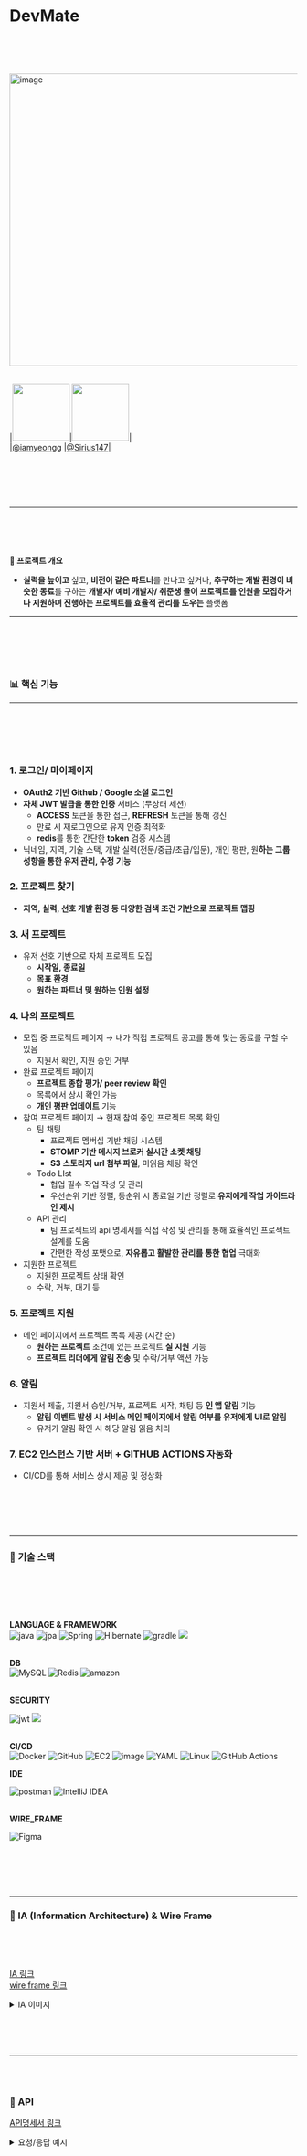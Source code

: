 #  DevMate
<BR/><BR/><BR/>

<img width="512" height="512" alt="image" src="https://github.com/user-attachments/assets/3ae93a90-7015-403d-ac21-46397fd92902" />
<BR/><BR/>

|<img src="https://avatars.githubusercontent.com/iamyeongg" width="100" height="100"/>|<img src="https://avatars.githubusercontent.com/Sirius147" width="100" height="100"/>|  <BR/>
  |[@iamyeongg](https://github.com/iamyeongg)      |[@Sirius147](https://github.com/Sirius147)|

<BR/><BR/><BR/>
<BR/>

---

<BR/><BR/><BR/>
<BR/>
**💪 프로젝트 개요**

- **실력을 높이고** 싶고,  **비전이 같은 파트너**를 만나고 싶거나, **추구하는 개발 환경이 비슷한 동료**를 구하는 **개발자/ 예비 개발자/ 취준생 들이 프로젝트를 인원을 모집하거나 지원하며 진행하는 프로젝트를 효율적 관리를 도우는**  플랫폼

  
---

<BR/><BR/><BR/>
<BR/>
### 📊 핵심 기능
---
<BR/><BR/><BR/>
<BR/>
### 1. 로그인/ 마이페이지

- **OAuth2 기반 Github / Google 소셜 로그인**
- **자체 JWT 발급을 통한 인증** 서비스 (무상태 세션)
    - **ACCESS** 토큰을 통한 접근, **REFRESH** 토큰을 통해 갱신
    - 만료 시 재로그인으로 유저 인증 최적화
    - **redis**를 통한 간단한 **token** 검증 시스템
- 닉네임, 지역, 기술 스택, 개발 실력(전문/중급/초급/입문), 개인 평판,  원**하는 그룹 성향을 통한 유저 관리, 수정 기능**
    
    

### 2. 프로젝트 찾기

- **지역, 실력, 선호 개발 환경 등 다양한 검색 조건 기반으로 프로젝트 맵핑**

### 3. 새 프로젝트

- 유저 선호 기반으로 자체 프로젝트 모집
    - **시작일, 종료일**
    - **목표 환경**
    - **원하는 파트너 및 원하는 인원 설정**

### 4. 나의 프로젝트

- 모집 중 프로젝트 페이지 →  내가 직접 프로젝트 공고를 통해 맞는 동료를 구할 수 있음
    - 지원서 확인, 지원 승인 거부
- 완료 프로젝트 페이지
    - **프로젝트 종합 평가/ peer review 확인**
    - 목록에서 상시 확인 가능
    - **개인 평판 업데이트** 기능
- 참여 프로젝트 페이지 → 현재 참여 중인 프로젝트 목록 확인
    - 팀 채팅
        - 프로젝트 멤버십 기반 채팅 시스템
        - **STOMP 기반  메시지 브로커 실시간 소켓 채팅**
        - **S3 스토리지 url 첨부 파일**, 미읽음 채팅 확인
    - Todo LIst
        - 협업 필수 작업 작성 및 관리
        - 우선순위 기반 정렬, 동순위 시 종료일 기반 정렬로 **유저에게 작업 가이드라인 제시**
    - API 관리
        - 팀 프로젝트의 api 명세서를 직접 작성 및 관리를 통해 효율적인 프로젝트 설계를 도움
        - 간편한 작성 포맷으로, **자유롭고 활발한 관리를 통한 협업** 극대화
- 지원한 프로젝트
    - 지원한 프로젝트 상태 확인
    - 수락, 거부, 대기 등

### 5. 프로젝트 지원

- 메인 페이지에서 프로젝트 목록 제공 (시간 순)
    - **원하는 프로젝트** 조건에 있는 프로젝트 **실 지원** 기능
    - **프로젝트 리더에게 알림 전송** 및 수락/거부 액션 가능

### 6. 알림

- 지원서 제출, 지원서 승인/거부, 프로젝트 시작, 채팅 등 **인 앱 알림** 기능
    - **알림 이벤트 발생 시 서비스 메인 페이지에서 알림 여부를 유저에게 UI로 알림**
    - 유저가 알림 확인 시 해당 알림 읽음 처리

### 7. EC2 인스턴스 기반 서버 + GITHUB ACTIONS 자동화

- CI/CD를 통해 서비스 상시 제공 및 정상화

<BR/><BR/><BR/>
<BR/>

---
### 🤝 기술 스택

<BR/><BR/><BR/>
<BR/>

**LANGUAGE & FRAMEWORK** </BR>
![java](https://github.com/user-attachments/assets/a9cd03e7-07d6-477e-b3dd-32e7a6ae1e08)
![jpa](https://github.com/user-attachments/assets/dd9fdaec-6850-4401-9c67-af2da34ddf5d) 
![Spring](https://img.shields.io/badge/spring-%236DB33F.svg?style=for-the-badge&logo=spring&logoColor=white)
![Hibernate](https://img.shields.io/badge/Hibernate-59666C?style=for-the-badge&logo=Hibernate&logoColor=white)
![gradle](https://github.com/user-attachments/assets/3e2aecfc-6ca4-4c16-b05a-857ea967c265)
<img src="https://img.shields.io/badge/SpringBoot-10B146?style=for-the-badge&logo=SpringBoot&logoColor=white">
</BR> </BR>

**DB** </BR>
![MySQL](https://img.shields.io/badge/mysql-4479A1.svg?style=for-the-badge&logo=mysql&logoColor=white)
![Redis](https://img.shields.io/badge/redis-%23DD0031.svg?style=for-the-badge&logo=redis&logoColor=white)
![amazon](https://github.com/user-attachments/assets/0713b793-2d1e-40df-b31a-0005c2d18625)
</BR> </BR>

**SECURITY** </BR>

![jwt](https://github.com/user-attachments/assets/83bddf8b-d556-4e60-8391-2074704103c4)
<img src="https://img.shields.io/badge/SpringSecurity-3B66BC?style=for-the-badge&logo=SpringSecurity&logoColor=white"> </BR> </BR>


**CI/CD** </BR>
![Docker](https://img.shields.io/badge/docker-%230db7ed.svg?style=for-the-badge&logo=docker&logoColor=white)
![GitHub](https://img.shields.io/badge/github-%23121011.svg?style=for-the-badge&logo=github&logoColor=white)
![EC2](https://github.com/user-attachments/assets/4869b01e-be93-4da6-9d18-8d098e3b1971)
![image](https://github.com/user-attachments/assets/5e1795a5-88c5-4411-93cd-8afcf16d781e)
![YAML](https://img.shields.io/badge/yaml-%23ffffff.svg?style=for-the-badge&logo=yaml&logoColor=151515)
![Linux](https://img.shields.io/badge/Linux-FCC624?style=for-the-badge&logo=linux&logoColor=black)
![GitHub Actions](https://img.shields.io/badge/github%20actions-%232671E5.svg?style=for-the-badge&logo=githubactions&logoColor=white)

**IDE** </BR>

![postman](https://github.com/user-attachments/assets/4bcd5043-6841-4cd1-b864-dec4dc39f918)
![IntelliJ IDEA](https://img.shields.io/badge/IntelliJIDEA-000000.svg?style=for-the-badge&logo=intellij-idea&logoColor=white) </BR> </BR>

**WIRE_FRAME** </BR>

![Figma](https://img.shields.io/badge/figma-%23F24E1E.svg?style=for-the-badge&logo=figma&logoColor=white)  </BR>



<BR/><BR/><BR/>
<BR/>







---

### 👀 IA (Information Architecture) & Wire Frame

<BR/><BR/><BR/>



[IA 링크](https://gitmind.com/app/docs/fjm0xdsb)  <br>
[wire frame 링크](https://www.figma.com/proto/HyJTKOmrgnTOPXabQGGvZf/DevMate-WF?node-id=0-1&t=Cn70nTap1sznKDgZ-1)
<br>

<details>
	<summary>IA 이미지</summary>
<img width="794" height="880" alt="제목없음" src="https://github.com/user-attachments/assets/c76a6105-f303-4ab5-a5a1-3b7ceb92ed44"/> 
 
 <br>
	
</details>


 
  <br>
 




<BR/><BR/>

---

<BR/><BR/>
### 🧒 API
[API명세서 링크](https://www.notion.so/API-256c1d551b838048ac6cd561b7c18b1e) <br>

<details>
	<summary>요청/응답 예시</summary>

	```
REQUEST BODY

POST /login/basic

{
    "nickname": "bruceLee",
    "regions": "SEOUL",
    "skillLevel": "BEGINNER"
}



POST /login/detail

{
    "preferredAtmosphere": "RELAXED",
    "collaborateStyle": "HYBRID",
    "position": "BACKEND"
}


POST /login/stack

[
    {
        "stackName": "Java",
        "stackType": "LANGUAGE"
    },
     {
        "stackName": "Java",
        "stackType": "FRAMEWORK"
    },
     {
        "stackName": "Java",
        "stackType": "DEPLOY"
    },
     {
        "stackName": "Java",
        "stackType": "DATABASE"
    }
]


PATCH /main/my-page

{
    "nickname": "SUI",
    "intro": "인생힘들다",
    "regions": "SEOUL",
    "skillLevel": "BEGINNER",
    "collaborateStyle": "HYBRID",
    "position": "BACKEND",
    "stackSetUpDtos": [
        {
            "stackName": "Python",
            "stackType": "LANGUAGE"
        },
        {
            "stackName": "Spring",
            "stackType": "FRAMEWORK"
        },
        {
		        "stackName": "Spring",
            "stackType": "FRAMEWORK"
        },
        {
		        "stackName": "Spring",
            "stackType": "FRAMEWORK"
        }
    ]
}

POST /main/new-project

{
    "title": "devmate", > 프로젝트 이름
    "shortDescription": "마음 맞는 개발자끼리 어쩌고", > 짧은 소개글
    "startDate": "2025-09-09", > 프로젝트 시작일
    "endDate": "2025-10-01", > 프로젝트 종료일
    "collaborateStyle": "HYBRID", > 개발 유형 (혼합, 온, 오프라인)
    "preferredRegion": "SEOUL", > 선호 지역
    "projectLevel": "BEGINNER", > 개발 실력
    "backendMembers": 3, > 백엔드 총원
    "currentBackend": 1, > 현재원
    "frontendMembers": 2,
    "currentFrontend": 2,
    "designMembers": 1,
    "currentDesign": 1,
    "pmMembers": 1,
    "currentPm": 1
}

POST /main/projects

{
    "page": 0,
    "regions": "SEOUL",
    "preferredAtmosphere": "RELAXED",
    "skillLevel": null,
    "projectStatus": "RECRUITING"
}

POST /main/apply/1?position=BACKEND&content=잘할수있어요뽑아주세요


POST /my-project/participation/1/docs


{
    "name": "로그인하기",
    "method": "GET",
    "path": "/main/login",
    "responseExample": "{ content: [], totalCount: 0}",
    "parameter": "{ content: [], totalCount: 0}"
}

PATCH /my-project/participation/1/docs/1

{
    "name": null,
    "method": "POST",
    "path": "/main/login/",
    "responseExample": null,
    "parameter": null
}



POST /my-project/participation/1/todoLists

{
    "title": "니맘대로해",
    "position": "BACKEND",
    "content": "채팅테스트하고 원리 파악하기 그리고 배포 완료하고 문서정리 자동화까지",
    "priority": "HIGH",
    "startDate": "2025-09-09",
    "endDate": "2025-09-09",
    "done": false
}




PATCH /my-project/participation/1/todoLists/1

{
    "title": "곧이야",
    "position": null,
    "content": "채팅테스트하고 원리 파악하기 그리고 배포 완료하고 문서정리 자동화까지다잘해낼거다",
    "priority": null,
    "startDate": null,
    "endDate": null,
    "done": false
}


GET /my-project/completed




POST /my-project/completed/1/review

{
    "star": 5,
    "content": "내 인생 가장 열심히 한 프로젝트, 아쉬움이 많지만 앞으로 더 잘할거니께"
}

 ```

```
RESPONSE BODY

GET /login/basic

GET /main/my-page

{
    "name": "이성일",
    "email": "lsimma7@gmail.com",
    "nickname": "bruceLee",
    "intro": null,
    "region": "SEOUL",
    "skillLevel": "BEGINNER",
    "popularity": null,
    "preferredAtmosphere": "RELAXED",
    "collaborateStyle": "HYBRID",
    "position": "BACKEND",
    "stackResponseDtos": [
        {
            "stackType": "LANGUAGE",
            "stackName": "Java"
        }
    ]
}


POST /main/my-page?nickname=
{
    "available": true
}


GET /main?page=0

{
    "pageList": {
        "content": [
            {
                "projectId": 1,
                "title": "devmate",
                "shortDescription": "마음 맞는 개발자끼리 어쩌고",
                "recruitSize": 7,
                "currentSize": 5,
                "startDate": "2025-09-09",
                "endDate": "2025-10-01",
                "collaborateStyle": "HYBRID",
                "preferredRegion": "SEOUL",
                "projectLevel": "BEGINNER",
                "projectStatus": "RECRUITING",
                "backendMembers": 3,
                "currentBackend": 1,
                "frontendMembers": 2,
                "currentFrontend": 2,
                "designMembers": 1,
                "currentDesign": 1,
                "pmMembers": 1,
                "currentPm": 1
            }
        ],
        "totalCount": 1
    },
    "needNotify": false
}

POST /main/projects

{
    "content": [
        {
            "projectId": 102,
            "title": "testProject",
            "shortDescription": "진짜 힘들어",
            "recruitSize": 7,
            "currentSize": 5,
            "startDate": "2025-09-09",
            "endDate": "2025-10-01",
            "collaborateStyle": "HYBRID",
            "preferredRegion": "SEOUL",
            "projectLevel": "BEGINNER",
            "projectStatus": "RECRUITING",
            "backendMembers": 3,
            "currentBackend": 1,
            "frontendMembers": 2,
            "currentFrontend": 2,
            "designMembers": 1,
            "currentDesign": 1,
            "pmMembers": 1,
            "currentPm": 1
        },
        {
            "projectId": 1,
            "title": "devmate",
            "shortDescription": "마음 맞는 개발자끼리 어쩌고",
            "recruitSize": 7,
            "currentSize": 5,
            "startDate": "2025-09-09",
            "endDate": "2025-10-01",
            "collaborateStyle": "HYBRID",
            "preferredRegion": "SEOUL",
            "projectLevel": "BEGINNER",
            "projectStatus": "RECRUITING",
            "backendMembers": 3,
            "currentBackend": 1,
            "frontendMembers": 2,
            "currentFrontend": 2,
            "designMembers": 1,
            "currentDesign": 1,
            "pmMembers": 1,
            "currentPm": 1
        }
    ],
    "totalCount": 2
}

GET /main/notifications

{
    "content": [
        {
            "notificationType": "APPLICATION_SUBMITTED",
            "content": "프로젝트devmate에 지원 완료!",
            "createdAt": "2025-09-08T18:49:07.684343Z"
        }
    ],
    "totalCount": 1
}

GET /main/notifications

{
    "content": [
        {
            "notificationType": "APPLICATION_SUBMITTED",
            "content": "프로젝트devmate에 지원자: siriusGITHUB-a44d3e24가 포지션: BACKEND으로 지원하였습니다!",
            "createdAt": "2025-09-08T18:49:07.688343Z"
        }
    ],
    "totalCount": 1
}


GET /main/notifications

{
    "content": [
        {
            "notificationType": "APPLICATION_ACCEPTED",
            "content": "프로젝트devmate 에 참가 승인 되었습니다",
            "createdAt": "2025-09-08T19:09:24.461847Z"
        }
    ],
    "totalCount": 1
}

GET /my-project/recruiting

{
    "content": [
        {
            "ProjectId": 102,
            "title": "testProject",
            "recruitSize": 7,
            "currentSize": 5,
            "backendMembers": 3,
            "currentBackend": 1,
            "frontendMembers": 2,
            "currentFrontend": 2,
            "designMembers": 1,
            "currentDesign": 1,
            "pmMembers": 1,
            "currentPm": 1,
            "projectStatus": "RECRUITING"
        }
    ],
    "totalCount": 1
}

GET /my-project/recruiting/1/applications

{
    "content": [
        {
		        "applicationId": 1,
            "nickname": "siriusGITHUB-a44d3e24",
            "applyPosition": "BACKEND",
            "content": "잘할수있어요뽑아주세요",
            "applicationStatus": "STANDBY"
        }
    ],
    "totalCount": 1
}

PATCH /my-project/recruiting/1/applications/1?accept=true

200 OK

GET /my-project/applied-project

{
    "content": [
        {
            "id": 1,
            "title": "devmate",
            "applicationStatus": "APPROVAL",
            "content": "잘할수있어요뽑아주세요"
        }
    ],
    "totalCount": 1
}



GET /my-project/recruiting/1/start-project

200 OK




GET /my-project/participation

{
    "content": [
        {
            "projectId": 1,
            "title": "devmate",
            "shortDescription": "마음 맞는 개발자끼리 어쩌고",
            "projectStatus": "IN_PROGRESS"
        }
    ],
    "totalCount": 1
}


GET /my-project/participation/1/docs

[
		{

        docId: 1
        projectTitle: "유영이"
        name : "멋있어"
        method: "GET"
        path: "/my-project/participation"
        responseExample: "SDKFJSLDFK"
        parameter: "ASD;FKAJKFDK"

		}
]

POST /my-project/participation/1/docs

200 OK


PATCH /my-project/participation/1/docs/1

204 NO_CONTENT


DELETE /my-project/participation/1/docs/2

204 NO_CONTENT


GET /my-project/participation/{projectId}/todoLists 
[
		{
				toDoListId: 1
        projectTitle: "EC2"
        title: "투두리스트아이디"
        position: "BACKEND"
        content: "내일까지 ㅇㅇ할것"
        priority: "HIGH"
        startDate: "2025-09-10"
        endDate: "2025-09-11"
        isDone: false
        updatedAt: "2025-09-10-12:00:00"

		},
				{
				toDoListId: 1
        projectTitle: "EC2"
        title: "투두리스트아이디"
        position: "BACKEND"
        content: "내일까지 ㅇㅇ할것"
        priority: "HIGH"
        startDate: "2025-09-10"
        endDate: "2025-09-11"
        isDone: false
        updatedAt: "2025-09-10-12:00:00"

		}


]
POST /my-project/participation/1/todoLists

200 OK


PATCH /my-project/participation/1/todoLists/1

204 NO_CONTENT


GET /my-project/participation/1/complete

200 OK


GET  /my-project/completed

{
    "content": [
        {
            "projectId": 1,
            "title": "devmate",
            "shortDescription": "마음 맞는 개발자끼리 어쩌고",
            "projectStatus": "COMPLETED"
        }
    ],
    "totalCount": 1
}


POST /my-project/completed/1/review

200 OK


GET /my-project/completed/1/review

{
    "content": [
        {
            "projectStar": 5,
            "content": "내 인생 가장 열심히 한 프로젝트, 아쉬움이 많지만 앞으로 더 잘할거니께"
        }
    ],
    "totalCount": 1
}


GET /api/chat/channels/{channelId}/messages


(
        id,
        channelId,
        senderUserId,
        messageType, // "TEXT"/"FILE"/"IMAGE"/"SYSTEM" 등
        content,
        createdAt,
        attachments : {
		        id,
            url,
            filename,
            contentType,
            storageSize
        }
) 

```
	
</details>

<BR/><BR/>

---

<BR/><BR/>
### 👀 ERD (Entity Relation Diagram) / 테이블 명세서

<BR/><BR/><BR/>


<details>
  <summary> 테이블 명세서 </summary>
    application <br/>
<img width="505" height="199" alt="image" src="https://github.com/user-attachments/assets/e91f2fbe-9cfe-4bd6-96ab-ba669f1bec64" /> </br>
chat_attachment <br/>

<img width="433" height="177" alt="image" src="https://github.com/user-attachments/assets/d9e8282c-b6e3-49e1-bf7a-dfce2eca108f" /> </br>

chat_channel <br/>
<img width="433" height="155" alt="image" src="https://github.com/user-attachments/assets/be9564a7-7627-4c71-8d72-52ab9685a372" /> <br/>

chat_membership <br/>
<img width="433" height="111" alt="image" src="https://github.com/user-attachments/assets/7d76b235-b799-45a0-9608-a090d5cc3398" /> <br/>

chat_message <br/>

<img width="433" height="177" alt="image" src="https://github.com/user-attachments/assets/d1e7ae96-3b65-4fc5-a406-dc03700a1d67" /> <br/>

doc <br/>

<img width="433" height="221" alt="image" src="https://github.com/user-attachments/assets/3b6fce87-e271-4a24-970b-af37349a2386" /> <br/>

notification </br>
	
<img width="433" height="199" alt="image" src="https://github.com/user-attachments/assets/e70c23c0-606c-4d75-9d55-e5aa9f802d37" /> <br/>

membership </br>
<img width="433" height="177" alt="image" src="https://github.com/user-attachments/assets/c0f3e93e-8317-4b7e-a071-bf5b0cd999ca" /> <br/>


review </br>
<img width="433" height="133" alt="image" src="https://github.com/user-attachments/assets/c9ea3540-bfd5-4a3c-8d74-ac25f9eefcbf" /> <br/>

stack </br>

<img width="433" height="111" alt="image" src="https://github.com/user-attachments/assets/34cdfdb6-3fa6-47c7-ba89-168af35c7e9b" /> <br/>

todolist </br>

<img width="433" height="265" alt="image" src="https://github.com/user-attachments/assets/6dc7896c-fcac-4d57-b388-214526b0680b" /> <br/>

project </br>
<img width="433" height="485" alt="image" src="https://github.com/user-attachments/assets/3e4a7c76-f742-4d92-89ce-22ae74a5ee41" /> </br>

users </br>
<img width="433" height="397" alt="image" src="https://github.com/user-attachments/assets/d3ccd588-6bd1-4fce-baea-2529f7667f64" /> <br/>

</details>

<BR/>

<details>
	<summary>ERD</summary>
	
<img width="1342" height="834" alt="image" src="https://github.com/user-attachments/assets/bbd31ed5-0536-48cf-a447-5708cd027550" />
 	
</details>

<BR/><BR/>

